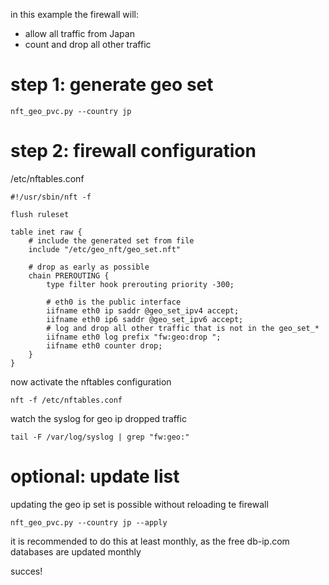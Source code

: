 in this example the firewall will:
* allow all traffic from Japan 
* count and drop all other traffic

# step 1: generate geo set

    nft_geo_pvc.py --country jp

# step 2: firewall configuration

/etc/nftables.conf

    #!/usr/sbin/nft -f

    flush ruleset

    table inet raw {
        # include the generated set from file
        include "/etc/geo_nft/geo_set.nft"

        # drop as early as possible
        chain PREROUTING {
            type filter hook prerouting priority -300;

            # eth0 is the public interface
            iifname eth0 ip saddr @geo_set_ipv4 accept;
            iifname eth0 ip6 saddr @geo_set_ipv6 accept;
            # log and drop all other traffic that is not in the geo_set_*
            iifname eth0 log prefix "fw:geo:drop ";
            iifname eth0 counter drop;
        }
    }


now activate the nftables configuration

    nft -f /etc/nftables.conf

watch the syslog for geo ip dropped traffic

    tail -F /var/log/syslog | grep "fw:geo:"

# optional: update list
updating the geo ip set is possible without reloading te firewall

    nft_geo_pvc.py --country jp --apply

it is recommended to do this at least monthly, as the free db-ip.com databases are updated monthly 

succes!